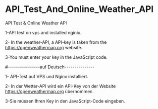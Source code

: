 # API_Test_And_Online_Weather_API
API Test &amp; Online Weather API

1-API test on vps and installed nginix.

2- In the weather-API, a API-key is taken from the https://openweathermap.org website.

3-You must enter your key in the JavaScript code. 

#----------------auf Deutsch---------------

1- API-Test auf VPS und Nginx installiert.

2- In der Wetter-API wird ein API-Key von der Website https://openweathermap.org übernommen.

3-Sie müssen Ihren Key in den JavaScript-Code eingeben.
